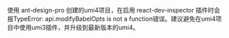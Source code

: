 使用 ant-design-pro 创建的umi4项目，在启用 react-dev-inspector 插件时会报TypeError: api.modifyBabelOpts is not a function错误。建议避免在umi4项目中使用umi3插件，并升级到最新版本的umi4。
